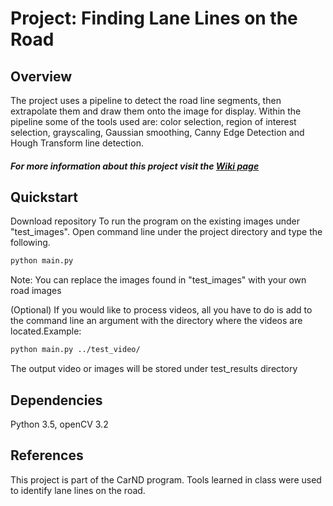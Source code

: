 # Project: Finding Lane Lines on the Road

Overview
---
The project uses a pipeline to detect the road line segments, then extrapolate them and draw them onto the image for display. Within the pipeline some of the tools used are: color selection, region of interest selection, grayscaling, Gaussian smoothing, Canny Edge Detection and Hough Transform line detection.

##### For more information about this project visit the [Wiki page](https://github.com/cuevas1208/Finding_Road_Lines/wiki)

Quickstart
---
Download repository
To run the program on the existing images under "test_images". Open command line under the project directory and type the following.
```sh
python main.py
```
Note: You can replace the images found in "test_images" with your own road images

(Optional) If you would like to process videos, all you have to do is add to the command line an argument with the directory where the videos are located.Example:
```sh
python main.py ../test_video/
```
The output video or images will be stored under test_results directory

Dependencies
---
Python 3.5, openCV 3.2

References
---
This project is part of the CarND program. Tools learned in class were used to identify lane lines on the road.
